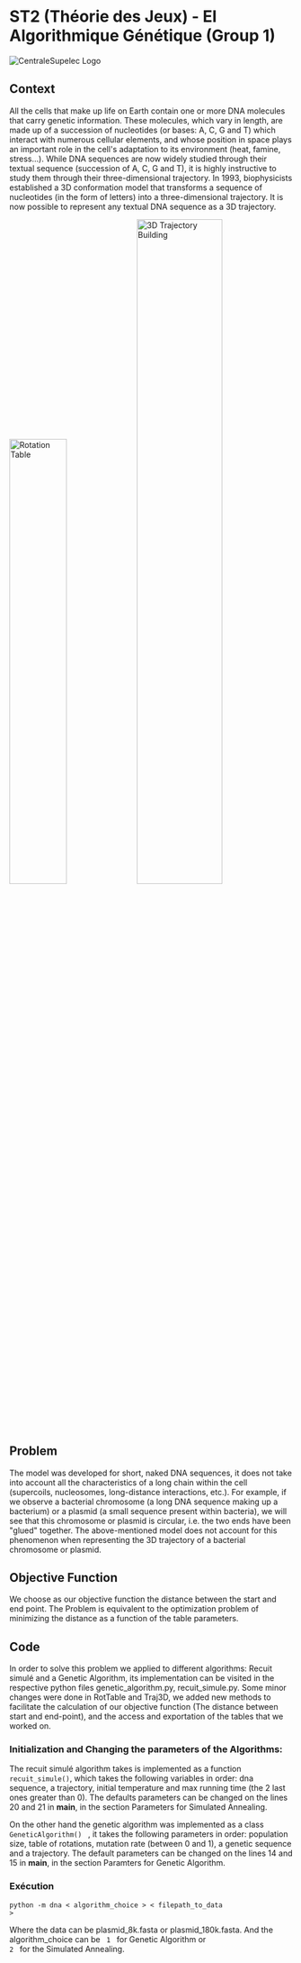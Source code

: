 # ST2 (Théorie des Jeux) - EI Algorithmique Génétique (Group 1)

![CentraleSupelec Logo](https://www.centralesupelec.fr/sites/all/themes/cs_theme/medias/common/images/intro/logo_nouveau.jpg)

## Context
All the cells that make up life on Earth contain one or more DNA molecules that carry genetic information. These molecules, which vary in length, are made up of a succession of nucleotides (or bases: A, C, G and T) which interact with numerous cellular elements, and whose position in space plays an important role in the cell's adaptation to its environment (heat, famine, stress...). While DNA sequences are now widely studied through their textual sequence (succession of A, C, G and T), it is highly instructive to study them through their three-dimensional trajectory. In 1993, biophysicists established a 3D conformation model that transforms a sequence of nucleotides (in the form of letters) into a three-dimensional trajectory. It is now possible to represent any textual DNA sequence as a 3D trajectory.

<img src="documents/RotTable.png" alt="Rotation Table" width="45%"/><img src="documents/Traj3D.png" alt="3D Trajectory Building" width="55%"/>

## Problem
The model was developed for short, naked DNA sequences, it does not take into account all the characteristics of a long chain within the cell (supercoils, nucleosomes, long-distance interactions, etc.). For example, if we observe a bacterial chromosome (a long DNA sequence making up a bacterium) or a plasmid (a small sequence present within bacteria), we will see that this chromosome or plasmid is circular, i.e. the two ends have been "glued" together. The above-mentioned model does not account for this phenomenon when representing the 3D trajectory of a bacterial chromosome or plasmid.

## Objective Function
We choose as our objective function the distance between the start and end point. The Problem is equivalent to the optimization problem of minimizing the distance as a function of the table parameters.

## Code
In order to solve this problem we applied to different algorithms: Recuit simulé and a Genetic Algorithm, its implementation can be visited in the respective python files genetic_algorithm.py, recuit_simule.py. Some minor changes were done in RotTable and Traj3D, we added new methods to facilitate the calculation of our objective function (The distance between start and end-point), and the access and exportation of the tables that we worked on.

### Initialization and Changing the parameters of the Algorithms:

The recuit simulé algorithm takes is implemented as a function <code>recuit_simule()</code>, which takes the following variables in order: dna sequence, a trajectory, initial temperature and max running time (the 2 last ones greater than 0). The defaults parameters can be changed on the lines 20 and 21 in __main__, in the section Parameters for Simulated Annealing.

On the other hand the genetic algorithm was implemented as a class <code> GeneticAlgorithm() </code> , it takes the following parameters in order: population size, table of rotations, mutation rate (between 0 and 1), a genetic sequence and a trajectory. The default parameters can be changed on the lines 14 and 15 in __main__, in the section Paramters for Genetic Algorithm.

### Exécution
<code>python -m dna < algorithm_choice > < filepath_to_data > </code>

Where the data can be plasmid_8k.fasta or plasmid_180k.fasta. And the algorithm_choice can be <code> 1 </code> for Genetic Algorithm or <code> 2 </code> for the Simulated Annealing.
